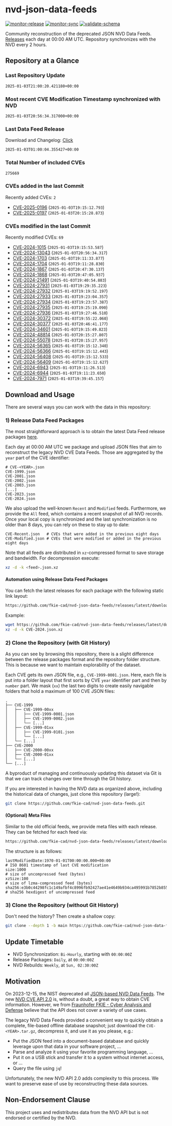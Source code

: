 # nvd-json-data-feeds

[![monitor-release](https://github.com/fkie-cad/nvd-json-data-feeds/actions/workflows/monitor_release.yml/badge.svg)](https://github.com/fkie-cad/nvd-json-data-feeds/actions/workflows/monitor_release.yml)
[![monitor-sync](https://github.com/fkie-cad/nvd-json-data-feeds/actions/workflows/monitor_sync.yml/badge.svg)](https://github.com/fkie-cad/nvd-json-data-feeds/actions/workflows/monitor_sync.yml)
[![validate-schema](https://github.com/fkie-cad/nvd-json-data-feeds/actions/workflows/validate_schema.yml/badge.svg)](https://github.com/fkie-cad/nvd-json-data-feeds/actions/workflows/validate_schema.yml)

Community reconstruction of the deprecated JSON NVD Data Feeds.
[Releases](https://github.com/fkie-cad/nvd-json-data-feeds/releases/latest) each day at 00:00 AM UTC.
Repository synchronizes with the NVD every 2 hours.

## Repository at a Glance

### Last Repository Update

```plain
2025-01-03T21:00:20.421180+00:00
```

### Most recent CVE Modification Timestamp synchronized with NVD

```plain
2025-01-03T20:56:34.317000+00:00
```

### Last Data Feed Release

Download and Changelog: [Click](https://github.com/fkie-cad/nvd-json-data-feeds/releases/latest)

```plain
2025-01-03T01:00:04.355427+00:00
```

### Total Number of included CVEs

```plain
275669
```

### CVEs added in the last Commit

Recently added CVEs: `2`

- [CVE-2025-0196](CVE-2025/CVE-2025-01xx/CVE-2025-0196.json) (`2025-01-03T19:15:12.793`)
- [CVE-2025-0197](CVE-2025/CVE-2025-01xx/CVE-2025-0197.json) (`2025-01-03T20:15:28.873`)


### CVEs modified in the last Commit

Recently modified CVEs: `69`

- [CVE-2024-1015](CVE-2024/CVE-2024-10xx/CVE-2024-1015.json) (`2025-01-03T19:15:53.587`)
- [CVE-2024-13043](CVE-2024/CVE-2024-130xx/CVE-2024-13043.json) (`2025-01-03T20:56:34.317`)
- [CVE-2024-1703](CVE-2024/CVE-2024-17xx/CVE-2024-1703.json) (`2025-01-03T19:11:33.877`)
- [CVE-2024-1704](CVE-2024/CVE-2024-17xx/CVE-2024-1704.json) (`2025-01-03T19:11:28.830`)
- [CVE-2024-1867](CVE-2024/CVE-2024-18xx/CVE-2024-1867.json) (`2025-01-03T20:47:30.137`)
- [CVE-2024-1868](CVE-2024/CVE-2024-18xx/CVE-2024-1868.json) (`2025-01-03T20:47:05.937`)
- [CVE-2024-21491](CVE-2024/CVE-2024-214xx/CVE-2024-21491.json) (`2025-01-03T19:40:54.883`)
- [CVE-2024-27931](CVE-2024/CVE-2024-279xx/CVE-2024-27931.json) (`2025-01-03T19:29:35.223`)
- [CVE-2024-27932](CVE-2024/CVE-2024-279xx/CVE-2024-27932.json) (`2025-01-03T19:19:52.197`)
- [CVE-2024-27933](CVE-2024/CVE-2024-279xx/CVE-2024-27933.json) (`2025-01-03T19:23:04.357`)
- [CVE-2024-27934](CVE-2024/CVE-2024-279xx/CVE-2024-27934.json) (`2025-01-03T19:23:57.387`)
- [CVE-2024-27935](CVE-2024/CVE-2024-279xx/CVE-2024-27935.json) (`2025-01-03T19:25:19.090`)
- [CVE-2024-27936](CVE-2024/CVE-2024-279xx/CVE-2024-27936.json) (`2025-01-03T19:27:46.510`)
- [CVE-2024-30372](CVE-2024/CVE-2024-303xx/CVE-2024-30372.json) (`2025-01-03T19:55:22.060`)
- [CVE-2024-30377](CVE-2024/CVE-2024-303xx/CVE-2024-30377.json) (`2025-01-03T20:46:41.177`)
- [CVE-2024-34601](CVE-2024/CVE-2024-346xx/CVE-2024-34601.json) (`2025-01-03T19:15:49.823`)
- [CVE-2024-48814](CVE-2024/CVE-2024-488xx/CVE-2024-48814.json) (`2025-01-03T20:15:27.807`)
- [CVE-2024-55078](CVE-2024/CVE-2024-550xx/CVE-2024-55078.json) (`2025-01-03T20:15:27.957`)
- [CVE-2024-56365](CVE-2024/CVE-2024-563xx/CVE-2024-56365.json) (`2025-01-03T19:15:12.340`)
- [CVE-2024-56366](CVE-2024/CVE-2024-563xx/CVE-2024-56366.json) (`2025-01-03T19:15:12.443`)
- [CVE-2024-56408](CVE-2024/CVE-2024-564xx/CVE-2024-56408.json) (`2025-01-03T19:15:12.533`)
- [CVE-2024-56409](CVE-2024/CVE-2024-564xx/CVE-2024-56409.json) (`2025-01-03T19:15:12.627`)
- [CVE-2024-6943](CVE-2024/CVE-2024-69xx/CVE-2024-6943.json) (`2025-01-03T19:11:26.513`)
- [CVE-2024-6944](CVE-2024/CVE-2024-69xx/CVE-2024-6944.json) (`2025-01-03T19:11:23.650`)
- [CVE-2024-7971](CVE-2024/CVE-2024-79xx/CVE-2024-7971.json) (`2025-01-03T19:39:45.157`)


## Download and Usage

There are several ways you can work with the data in this repository:

### 1) Release Data Feed Packages

The most straightforward approach is to obtain the latest Data Feed release packages [here](https://github.com/fkie-cad/nvd-json-data-feeds/releases/latest).

Each day at 00:00 AM UTC we package and upload JSON files that aim to reconstruct the legacy NVD CVE Data Feeds.
Those are aggregated by the `year` part of the CVE identifier:

```
# CVE-<YEAR>.json
CVE-1999.json
CVE-2001.json
CVE-2002.json
CVE-2003.json
[...]
CVE-2023.json
CVE-2024.json
```

We also upload the well-known `Recent` and `Modified` feeds.
Furthermore, we provide the `All` feed, which contains a recent snapshot of all NVD records.
Once your local copy is synchronized and the last synchronization is no older than 8 days, you can rely on these to stay up to date:

```plain
CVE-Recent.json   # CVEs that were added in the previous eight days
CVE-Modified.json # CVEs that were modified or added in the previous eight days
```

Note that all feeds are distributed in `xz`-compressed format to save storage and bandwidth.
For decompression execute:

```sh
xz -d -k <feed>.json.xz
```

#### Automation using Release Data Feed Packages

You can fetch the latest releases for each package with the following static link layout:

```sh
https://github.com/fkie-cad/nvd-json-data-feeds/releases/latest/download/CVE-<YEAR>.json.xz
```

Example:

```sh
wget https://github.com/fkie-cad/nvd-json-data-feeds/releases/latest/download/CVE-2024.json.xz
xz -d -k CVE-2024.json.xz
```

### 2) Clone the Repository (with Git History)

As you can see by browsing this repository, there is a slight difference between the release packages format and the repository folder structure.
This is because we want to maintain explorability of the dataset.

Each CVE gets its own JSON file, e.g., `CVE-1999-0001.json`.
Here, each file is put into a folder layout that first sorts by CVE `year` identifier part and then by `number` part.
We mask (`xx`) the last two digits to create easily navigable folders that hold a maximum of 100 CVE JSON files:

```plain
.
├── CVE-1999
│   ├── CVE-1999-00xx
│   │   ├── CVE-1999-0001.json
│   │   ├── CVE-1999-0002.json
│   │   └── [...]
│   ├── CVE-1999-01xx
│   │   ├── CVE-1999-0101.json
│   │   └── [...]
│   └── [...]
├── CVE-2000
│   ├── CVE-2000-00xx
│   ├── CVE-2000-01xx
│   └── [...]
└── [...]
```

A byproduct of managing and continuously updating this dataset via Git is that we can track changes over time through the Git history.

If you are interested in having the NVD data as organized above, including the historical data of changes, just clone this repository (large!):

```sh
git clone https://github.com/fkie-cad/nvd-json-data-feeds.git
```

#### (Optional) Meta Files

Similar to the old official feeds, we provide meta files with each release. They can be fetched for each feed via:

```sh
https://github.com/fkie-cad/nvd-json-data-feeds/releases/latest/download/CVE-<YEAR>.meta
```

The structure is as follows:

```plain
lastModifiedDate:1970-01-01T00:00:00.000+00:00                          # ISO 8601 timestamp of last CVE modification
size:1000                                                               # size of uncompressed feed (bytes)
xzSize:100                                                              # size of lzma-compressed feed (bytes)
sha256:e3b0c44298fc1c149afbf4c8996fb92427ae41e4649b934ca495991b7852b855 # sha256 hexdigest of uncompressed feed
```

### 3) Clone the Repository (without Git History)

Don't need the history? Then create a shallow copy:

```sh
git clone --depth 1 -b main https://github.com/fkie-cad/nvd-json-data-feeds.git
```


## Update Timetable

* NVD Synchronization: `Bi-Hourly`, starting with `00:00:00Z`
* Release Packages: `Daily`, at `00:00:00Z`
* NVD Rebuilds: `Weekly`, at `Sun, 02:30:00Z`


## Motivation

On 2023-12-15, the NIST deprecated all [JSON-based NVD Data Feeds](https://nvd.nist.gov/vuln/data-feeds#divRetirementBanner-1).
The new [NVD CVE API 2.0](https://nvd.nist.gov/developers/vulnerabilities) is, without a doubt, a great way to obtain CVE information.
However, we from [Fraunhofer FKIE - Cyber Analysis and Defense](https://www.fkie.fraunhofer.de/en/departments/cad.html) believe that the API does not cover a variety of use cases.

The legacy NVD Data Feeds provided a convenient way to quickly obtain a complete, file-based offline database snapshot; just download the `CVE-<YEAR>.tar.gz`, decompress it, and use it as you please, e.g.:

- Put the JSON feed into a document-based database and quickly leverage upon that data in your software project, ...
- Parse and analyze it using your favorite programming language, ...
- Put it on a USB stick and transfer it to a system without internet access, or ...
- Query the file using `jq`!

Unfortunately, the new NVD API 2.0 adds complexity to this process.
We want to preserve ease of use by reconstructing these data sources.

## Non-Endorsement Clause

This project uses and redistributes data from the NVD API but is not endorsed or certified by the NVD.